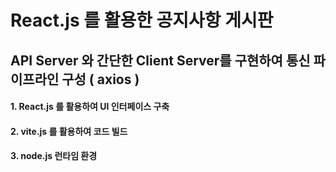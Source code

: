 # React.js 를 활용한 공지사항 게시판
## API Server 와 간단한 Client Server를 구현하여 통신 파이프라인 구성 ( axios )
#### 1. React.js 를 활용하여 UI 인터페이스 구축
#### 2. vite.js 를 활용하여 코드 빌드
#### 3. node.js 런타임 환경

